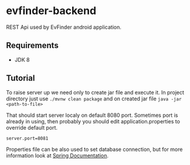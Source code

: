 # evfinder-backend
REST Api used by EvFinder android application. 

## Requirements
- JDK 8

## Tutorial
To raise server up we need only to create jar file and execute it. In project directory just use `./mvnw clean package` and on created jar file `java -jar <path-to-file>`

That should start server localy on default 8080 port. Sometimes port is already in using, then probably you should edit application.properties to override default port.
```
server.port=8081 
```

Properties file can be also used to set database connection, but for more information look at [Spring Documentation](https://docs.spring.io/spring-boot/docs/current/reference/html/boot-features-sql.html).
